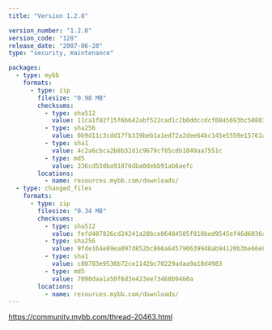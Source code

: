 ```yaml
---
title: "Version 1.2.8"

version_number: "1.2.8"
version_code: "128"
release_date: "2007-06-28"
type: "security, maintenance"

packages:
  - type: mybb
    formats:
      - type: zip
        filesize: "0.98 MB"
        checksums:
          - type: sha512
            value: 11ca1f02f15f6b642abf522cad1c2b0ddccdcf0845693bc5080302401077dfda163b65a6398dcec6e9607cd24c27da9e87779e314b3b4a25dac7d8f6b005c3c1
          - type: sha256
            value: 0b9d11c3cdd17fb339beb1a1ed72a2dee64bc145e5559e15761a81efde72b92a
          - type: sha1
            value: 4c2a6cbca2b8b32d1c9679cf85cdb1049aa7551c
          - type: md5
            value: 336cd550ba91876dba0debb91ab6aefc
        locations:
          - name: resources.mybb.com/downloads/
  - type: changed_files
    formats:
      - type: zip
        filesize: "0.34 MB"
        checksums:
          - type: sha512
            value: fefd487826cd24241a28bce06484505f810bed9545ef46d6036aa51c90dcffcc067ca1dd03db3a284baa6a1802eaccb02075202bf77b76710c891a0d31cbde35
          - type: sha256
            value: 9fde164e89ea097d852bc866a645790639948ab94120b3be66e8fe66a9010a2e
          - type: sha1
            value: c80783e9536b72ce1142bc70229adaa9a18d4983
          - type: md5
            value: 7090daa1a50f6d3e423ee73468b9460a
        locations:
          - name: resources.mybb.com/downloads/
---
```


<https://community.mybb.com/thread-20463.html>
